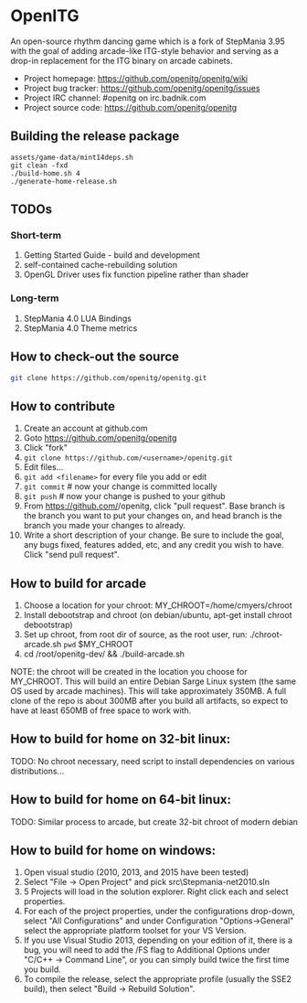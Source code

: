 # OpenITG

An open-source rhythm dancing game which is a fork of StepMania 3.95
with the goal of adding arcade-like ITG-style behavior and serving as a drop-in
replacement for the ITG binary on arcade cabinets.

* Project homepage: https://github.com/openitg/openitg/wiki
* Project bug tracker: https://github.com/openitg/openitg/issues
* Project IRC channel: #openitg on irc.badnik.com
* Project source code: https://github.com/openitg/openitg

## Building the release package

```
assets/game-data/mint14deps.sh
git clean -fxd
./build-home.sh 4
./generate-home-release.sh
```

## TODOs

### Short-term

1. Getting Started Guide - build and development
2. self-contained cache-rebuilding solution
3. OpenGL Driver uses fix function pipeline rather than shader

### Long-term

1. StepMania 4.0 LUA Bindings
2. StepMania 4.0 Theme metrics


## How to check-out the source

```sh
git clone https://github.com/openitg/openitg.git
```

## How to contribute

1. Create an account at github.com
2. Goto https://github.com/openitg/openitg
3. Click "fork"
4. `git clone https://github.com/<username>/openitg.git`
5. Edit files...
6. `git add <filename>` for every file you add or edit
7. `git commit` # now your change is committed locally
8. `git push` # now your change is pushed to your github
9. From https://github.com/<username>/openitg, click "pull request".  Base branch is the
branch you want to put your changes on, and head branch is the branch you made
your changes to already.
10. Write a short description of your change.  Be sure to include the goal, any
bugs fixed, features added, etc, and any credit you wish to have.  Click "send
pull request".

## How to build for arcade

1. Choose a location for your chroot:  MY_CHROOT=/home/cmyers/chroot
2. Install debootstrap and chroot (on debian/ubuntu, apt-get install chroot debootstrap)
3. Set up chroot, from root dir of source, as the root user, run: ./chroot-arcade.sh `pwd` $MY_CHROOT
4. cd /root/openitg-dev/ && ./build-arcade.sh

NOTE: the chroot will be created in the location you choose for MY_CHROOT.  This
will build an entire Debian Sarge Linux system (the same OS used by arcade
machines).  This will take approximately 350MB.  A full clone of the repo is
about 300MB after you build all artifacts, so expect to have at least 650MB of
free space to work with.

## How to build for home on 32-bit linux:

TODO: No chroot necessary, need script to install dependencies on various
distributions...

## How to build for home on 64-bit linux:

TODO: Similar process to arcade, but create 32-bit chroot of modern debian

## How to build for home on windows:

1. Open visual studio (2010, 2013, and 2015 have been tested)
2. Select "File -> Open Project" and pick src\Stepmania-net2010.sln
3. 5 Projects will load in the solution explorer. Right click each and select properties.
4. For each of the project properties, under the configurations drop-down, select "All Configurations" and under Configuration "Options->General" select the appropriate platform toolset for your VS Version.
5. If you use Visual Studio 2013, depending on your edition of it, there is a bug, you will need to add the /FS flag to Additional Options under "C/C++ -> Command Line", or you can simply build twice the first time you build.
6. To compile the release, select the appropriate profile (usually the SSE2 build), then select "Build -> Rebuild Solution".

